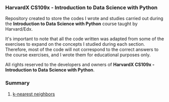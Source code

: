 ### HarvardX CS109x - Introduction to Data Science with Python

Repository created to store the codes I wrote and studies carried out during the **Introduction to Data Science with Python** course taught by Harvard/Edx.

It's important to note that all the code written was adapted from some of the exercises to expand on the concepts I studied during each section. Therefore, most of the code will not correspond to the correct answers to the course exercises, and I wrote them for educational purposes only.

All rights reserved to the developers and owners of **HarvardX CS109x - Introduction to Data Science with Python**.

### Summary

1. [k-nearest neighbors](/exercise-simple-knn-regression)
